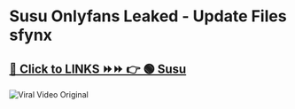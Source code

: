 
 # Susu Onlyfans Leaked - Update Files sfynx

## <h2><a href="https://clipsfans.com/Susu&ref=git">🔗 Click to LINKS ⏩⏩ 👉 🟢 Susu </a></h2>

<a href="https://clipsfans.com/Susu&ref=git" rel="nofollow" data-target="animated-image.originalLink"><img src="https://i.ibb.co.com/xMMVF88/686577567.gif" alt="Viral Video Original" style="max-width: 100%; display: inline-block;" data-target="animated-image.originalImage"></a>

